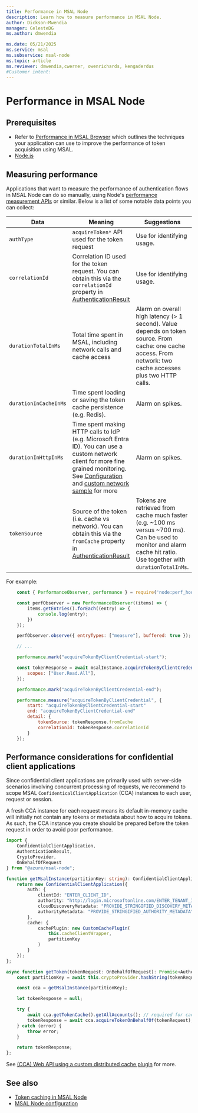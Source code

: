 ```yaml
---
title: Performance in MSAL Node
description: Learn how to measure performance in MSAL Node.
author: Dickson-Mwendia
manager: CelesteDG
ms.author: dmwendia

ms.date: 05/21/2025
ms.service: msal
ms.subservice: msal-node
ms.topic: article
ms.reviewer: dmwendia,cwerner, owenrichards, kengaderdus
#Customer intent: 
---
```


# Performance in MSAL Node

## Prerequisites

- Refer to [Performance in MSAL Browser](../browser/performance.md) which outlines the techniques your application can use to improve the performance of token acquisition using MSAL. 
- [Node.js](https://nodejs.org)

## Measuring performance

Applications that want to measure the performance of authentication flows in MSAL Node can do so manually, using Node's [performance measurement APIs](https://nodejs.org/api/perf_hooks.html) or similar. Below is a list of some notable data points you can collect:

| Data | Meaning | Suggestions |
|--------|---------|--------------------------|
| `authType` | `acquireToken*` API used for the token request | Use for identifying usage. |
| `correlationId` |  Correlation ID used for the token request. You can obtain this via the `correlationId` property in [AuthenticationResult](https://azuread.github.io/microsoft-authentication-library-for-js/ref/types/_azure_msal_node.AuthenticationResult.html) |  Use for identifying usage. |
| `durationTotalInMs` | Total time spent in MSAL, including network calls and cache access | Alarm on overall high latency (> 1 second). Value depends on token source. From cache: one cache access. From network: two cache accesses plus two HTTP calls. |
| `durationInCacheInMs` | Time spent loading or saving the token cache persistence (e.g. Redis). | Alarm on spikes. |
| `durationInHttpInMs` | Time spent making HTTP calls to IdP (e.g. Microsoft Entra ID). You can use a custom network client for more fine grained monitoring. See [Configuration](./configuration.md#system-config-options) and [custom network sample](https://github.com/AzureAD/microsoft-authentication-library-for-js/tree/dev/samples/msal-node-samples/custom-INetworkModule-and-network-tracing) for more | Alarm on spikes. |
| `tokenSource` | Source of the token (i.e. cache vs network). You can obtain this via the `fromCache` property in [AuthenticationResult](https://azuread.github.io/microsoft-authentication-library-for-js/ref/types/_azure_msal_node.AuthenticationResult.html) | Tokens are retrieved from cache much faster (e.g. ~100 ms versus ~700 ms). Can be used to monitor and alarm cache hit ratio. Use together with `durationTotalInMs`. |

For example:

```javascript
    const { PerformanceObserver, performance } = require('node:perf_hooks');

    const perfObserver = new PerformanceObserver((items) => {
        items.getEntries().forEach((entry) => {
            console.log(entry);
        })
    });

    perfObserver.observe({ entryTypes: ["measure"], buffered: true });

    // ...

    performance.mark("acquireTokenByClientCredential-start");

    const tokenResponse = await msalInstance.acquireTokenByClientCredential({
        scopes: ["User.Read.All"],
    });

    performance.mark("acquireTokenByClientCredential-end");

    performance.measure("acquireTokenByClientCredential", {
        start: "acquireTokenByClientCredential-start"
        end: "acquireTokenByClientCredential-end"
        detail: {
            tokenSource: tokenResponse.fromCache
            correlationId: tokenResponse.correlationId
        }
    });
```

## Performance considerations for confidential client applications

Since confidential client applications are primarily used with server-side scenarios involving concurrent processing of requests, we recommend to scope MSAL `ConfidenticalClientApplication` (CCA) instances to each user, request or session.

A fresh CCA instance for each request means its default in-memory cache will initially not contain any tokens or metadata about how to acquire tokens. As such, the CCA instance you create should be prepared before the token request in order to avoid poor performance.

```typescript
import {
    ConfidentialClientApplication,
    AuthenticationResult,
    CryptoProvider,
    OnBehalfOfRequest
} from "@azure/msal-node";

function getMsalInstance(partitionKey: string): ConfidentialClientApplication {
    return new ConfidentialClientApplication({
        auth: {
            clientId: "ENTER_CLIENT_ID",
            authority: "http://login.microsoftonline.com/ENTER_TENANT_ID"
            cloudDiscoveryMetadata: "PROVIDE_STRINGIFIED_DISCOVERY_METADATA"
            authorityMetadata: "PROVIDE_STRINGIFIED_AUTHORITY_METADATA"
        },
        cache: {
            cachePlugin: new CustomCachePlugin(
                this.cacheClientWrapper,
                partitionKey
            )
        }
    });
};

async function getToken(tokenRequest: OnBehalfOfRequest): Promise<AuthenticationResult | null> {
    const partitionKey = await this.cryptoProvider.hashString(tokenRequest.oboAssertion);

    const cca = getMsalInstance(partitionKey);

    let tokenResponse = null;

    try {
        await cca.getTokenCache().getAllAccounts(); // required for cache read
        tokenResponse = await cca.acquireTokenOnBehalfOf(tokenRequest);
    } catch (error) {
        throw error;
    }

    return tokenResponse;
};
```

See [(CCA) Web API using a custom distributed cache plugin](https://github.com/AzureAD/microsoft-authentication-library-for-js/tree/dev/samples/msal-node-samples/auth-code-distributed-cache) for more.

## See also

* [Token caching in MSAL Node](caching.md)
* [MSAL Node configuration](configuration.md)
